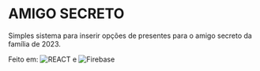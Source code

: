 # AMIGO SECRETO

Simples sistema para inserir opções de presentes para o amigo secreto da família de 2023.

Feito em: ![REACT](https://img.shields.io/badge/-ReactJs-61DAFB?logo=react&logoColor=white&style=for-the-badge) e ![Firebase](https://img.shields.io/badge/Firebase-039BE5?style=for-the-badge&logo=Firebase&logoColor=white)

